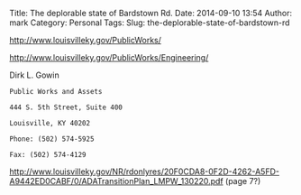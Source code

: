 Title: The deplorable state of Bardstown Rd.
Date: 2014-09-10 13:54
Author: mark
Category: Personal
Tags: 
Slug: the-deplorable-state-of-bardstown-rd

http://www.louisvilleky.gov/PublicWorks/

http://www.louisvilleky.gov/PublicWorks/Engineering/

 Dirk L. Gowin

    Public Works and Assets

    444 S. 5th Street, Suite 400

    Louisville, KY 40202

    Phone: (502) 574-5925

    Fax: (502) 574-4129  

http://www.louisvilleky.gov/NR/rdonlyres/20F0CDA8-0F2D-4262-A5FD-A9442ED0CABF/0/ADATransitionPlan_LMPW_130220.pdf
(page 7?)
